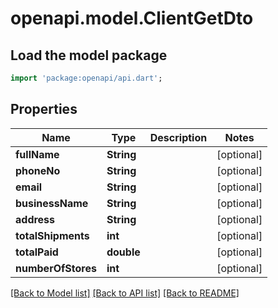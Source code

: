# openapi.model.ClientGetDto

## Load the model package
```dart
import 'package:openapi/api.dart';
```

## Properties
Name | Type | Description | Notes
------------ | ------------- | ------------- | -------------
**fullName** | **String** |  | [optional] 
**phoneNo** | **String** |  | [optional] 
**email** | **String** |  | [optional] 
**businessName** | **String** |  | [optional] 
**address** | **String** |  | [optional] 
**totalShipments** | **int** |  | [optional] 
**totalPaid** | **double** |  | [optional] 
**numberOfStores** | **int** |  | [optional] 

[[Back to Model list]](../README.md#documentation-for-models) [[Back to API list]](../README.md#documentation-for-api-endpoints) [[Back to README]](../README.md)


